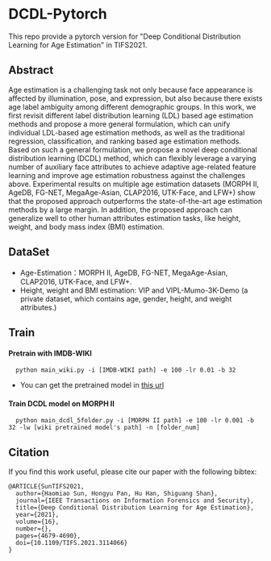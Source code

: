 # DCDL-Pytorch

This repo provide a pytorch version for "Deep Conditional Distribution Learning for Age Estimation" in TIFS2021. 

## Abstract

Age estimation is a challenging task not only because face appearance is affected by illumination, pose, and expression, but also because there exists age label ambiguity among different demographic groups. In this work, we first revisit different label distribution learning (LDL) based age estimation methods and propose a more general formulation, which can unify individual LDL-based age estimation methods, as well as the traditional regression, classification, and ranking based age estimation methods. Based on such a general formulation, we propose a novel deep conditional distribution learning (DCDL) method, which can flexibly leverage a varying number of auxiliary face attributes to achieve adaptive age-related feature learning and improve age estimation robustness against the challenges above. Experimental results on multiple age estimation datasets (MORPH II, AgeDB, FG-NET, MegaAge-Asian, CLAP2016, UTK-Face, and LFW+) show that the proposed approach outperforms the state-of-the-art age estimation methods by a large margin. In addition, the proposed approach can generalize well to other human attributes estimation tasks, like height, weight, and body mass index (BMI) estimation.

## DataSet

- Age-Estimation：MORPH II, AgeDB, FG-NET, MegaAge-Asian, CLAP2016, UTK-Face, and LFW+.
- Height, weight and BMI estimation: VIP and VIPL-Mumo-3K-Demo (a private dataset, which contains age, gender, height, and weight attributes.)

## Train
#### Pretrain with IMDB-WIKI
```
  python main_wiki.py -i [IMDB-WIKI path] -e 100 -lr 0.01 -b 32 
```

- You can get the pretrained model in [this url](https://drive.google.com/file/d/1fNsMyhhqsFSgop-u06IvjZ8x02LdL21r/view?usp=sharing)

#### Train DCDL model on MORPH II
```
  python main_dcdl_5folder.py -i [MORPH II path] -e 100 -lr 0.001 -b 32 -lw [wiki pretrained model's path] -n [folder_num]
```

## Citation

If you find this work useful, please cite our paper with the following bibtex:
```
@ARTICLE{SunTIFS2021,
  author={Haomiao Sun, Hongyu Pan, Hu Han, Shiguang Shan},
  journal={IEEE Transactions on Information Forensics and Security}, 
  title={Deep Conditional Distribution Learning for Age Estimation}, 
  year={2021},
  volume={16},
  number={},
  pages={4679-4690},
  doi={10.1109/TIFS.2021.3114066}
}
```
